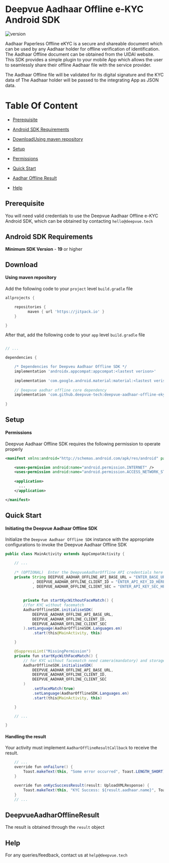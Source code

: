 # Deepvue Aadhaar Offline e-KYC Android SDK
![version](https://img.shields.io/badge/version-v0.4-blue)

Aadhaar Paperless Offline eKYC is a secure and shareable document which can be used by any Aadhaar holder for offline verification of identification. The Aadhaar Offline document can be obtained from the UIDAI website. This SDK provides a simple plugin to your mobile App which allows the user to seamlessly share their offline Aadhaar file with the service provider. 

The Aadhaar Offline file will be validated for its digital signature and the KYC data of The Aadhaar holder will be passed to the integrating App as JSON data.

# Table Of Content

- [Prerequisite](#prerequisite)
- [Android SDK Requirements](#android-sdk-requirements)
- [Download](#download)[Using maven repository](#using-maven-repository)
- [Setup](#setup)
- [Permissions](#permissions)
- [Quick Start](#quick-start)
- [Aadhar Offline Result](#handling-the-result)

- [Help](#help)

## Prerequisite


You will need valid credentials to use the Deepvue Aadhaar Offline e-KYC Android SDK, which can be obtained by contacting `hello@deepvue.tech` 


## Android SDK Requirements

**Minimum SDK Version** -  **19** or higher

## Download

#### Using maven repository

Add the following code to your `project` level `build.gradle` file

```groovy
allprojects {

    repositories {
          maven { url 'https://jitpack.io' }
    }

}
```

After that, add the following code to your `app` level `build.gradle` file
```groovy

// ...

dependencies {

    /* Dependencies for Deepveu Aadhaar Offline SDK */
    implementation 'androidx.appcompat:appcompat:<lastest verison>'
    
    implementation 'com.google.android.material:material:<lastest verison>'
   
    // Deepvue aadhar offline core dependency
    implementation 'com.github.deepvue-tech:deepvue-aadhaar-offline-ekyc-android-sdk:<lastest verison>'
   
}
```

## Setup

#### Permissions

Deepvue Aadhaar Offline SDK requires the following permission to operate properly

```xml
<manifest xmlns:android="http://schemas.android.com/apk/res/android" package="your.package.name" >

    <uses-permission android:name="android.permission.INTERNET" />  
    <uses-permission android:name="android.permission.ACCESS_NETWORK_STATE" />    
    
    <application>
      ...
    </application>

</manifest>
```
## Quick Start

#### Initiating the Deepvue Aadhaar Offline SDK

Initialize the `Deepvue Aadhaar Offline SDK` instance with the appropriate configurations to invoke the Deepvue Aadhaar Offline SDK


```java
public class MainActivity extends AppCompatActivity {

    // ...
    
    /* (OPTIONAL)  Enter the DeepvueAadharOffline API credentials here */
    private String DEEPVUE_AADHAR_OFFLINE_API_BASE_URL = "ENTER_BASE_URL_HERE"
            , DEEPVUE_AADHAR_OFFLINE_CLIENT_ID = "ENTER_API_KEY_ID_HERE"
            , DEEPVUE_AADHAR_OFFLINE_CLIENT_SEC = "ENTER_API_KEY_SEC_HERE";
   
    
        private fun startKycWithoutFaceMatch() {
        //for KYC without facematch
        AadharOfflineSDK.initialiseSDK(
            DEEPVUE_AADHAR_OFFLINE_API_BASE_URL,
            DEEPVUE_AADHAR_OFFLINE_CLIENT_ID,
            DEEPVUE_AADHAR_OFFLINE_CLIENT_SEC
        ).setLanguage(AadharOfflineSDK.Languages.en)
            .start(this@MainActivity, this)

    }

    @SuppressLint("MissingPermission")
    private fun startKycWithFaceMatch() {
        // for KYC without facematch need camera(mandatory) and storage(below android 11) permission
        AadharOfflineSDK.initialiseSDK(
            DEEPVUE_AADHAR_OFFLINE_API_BASE_URL,
            DEEPVUE_AADHAR_OFFLINE_CLIENT_ID,
            DEEPVUE_AADHAR_OFFLINE_CLIENT_SEC
        )
            .setFaceMatch(true)
            .setLanguage(AadharOfflineSDK.Languages.en)
            .start(this@MainActivity, this)

    }

    // ...

}
```

#### Handling the result

Your activity must implement `AadharOfflineResultCallback` to receive the result.

```java
    // ...
    override fun onFailure() {
        Toast.makeText(this, "Some error occurred", Toast.LENGTH_SHORT).show()
    }

    override fun onKycSuccessResult(result: UploadXMLResponse) {
        Toast.makeText(this, "KYC Success: ${result.aadhaar.name}", Toast.LENGTH_SHORT).show()
    }
    // ...
```

## DeepvueAadharOfflineResult
The result is obtained through the `result` object 

## Help
For any queries/feedback, contact us at `help@deepvue.tech` 
